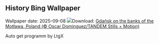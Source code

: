 ## History Bing Wallpaper
Wallpaper date: 2025-09-08
![](https://www.bing.com/th?id=OHR.BlueGdansk_EN-US8032283831_UHD.jpg&w=1000)Download: [Gdańsk on the banks of the Motława, Poland (© Oscar Dominguez/TANDEM Stills + Motion)](https://www.bing.com/th?id=OHR.BlueGdansk_EN-US8032283831_UHD.jpg)

Auto get programm by LtgX
